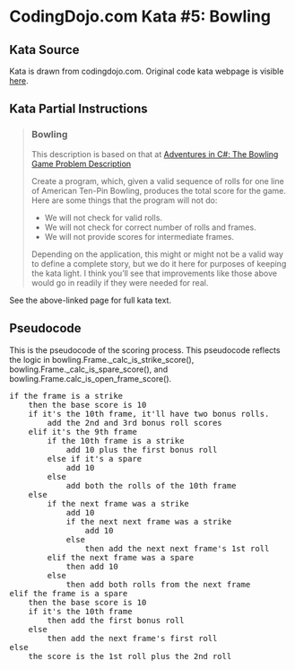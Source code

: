 # CodingDojo.com Kata #5: Bowling

## Kata Source

Kata is drawn from codingdojo.com. Original code kata webpage is visible
[here](https://codingdojo.org/kata/Bowling/).

## Kata Partial Instructions

> ### Bowling
> 
> This description is based on that at [Adventures in C#: The Bowling Game
> Problem Description](http://ronjeffries.com/xprog/articles/acsbowling/)
> 
> Create a program, which, given a valid sequence of rolls for one line of
> American Ten-Pin Bowling, produces the total score for the game. Here are some
> things that the program will not do:
> 
> * We will not check for valid rolls.
> * We will not check for correct number of rolls and frames.
> * We will not provide scores for intermediate frames.
> 
> Depending on the application, this might or might not be a valid way to define
> a complete story, but we do it here for purposes of keeping the kata light. I
> think you’ll see that improvements like those above would go in readily if
> they were needed for real.

See the above-linked page for full kata text.

## Pseudocode

This is the pseudocode of the scoring process. This pseudocode
reflects the logic in bowling.Frame.\_calc\_is\_strike\_score(),
bowling.Frame.\_calc\_is\_spare\_score(), and
bowling.Frame.calc\_is\_open\_frame\_score().

<pre>
if the frame is a strike
    then the base score is 10
    if it's the 10th frame, it'll have two bonus rolls.
        add the 2nd and 3rd bonus roll scores
    elif it's the 9th frame
        if the 10th frame is a strike
            add 10 plus the first bonus roll
        else if it's a spare
            add 10
        else
            add both the rolls of the 10th frame
    else
        if the next frame was a strike
            add 10
            if the next next frame was a strike
                add 10
            else
                then add the next next frame's 1st roll
        elif the next frame was a spare
            then add 10
        else
            then add both rolls from the next frame
elif the frame is a spare
    then the base score is 10
    if it's the 10th frame
        then add the first bonus roll
    else
        then add the next frame's first roll
else
    the score is the 1st roll plus the 2nd roll
</pre>
